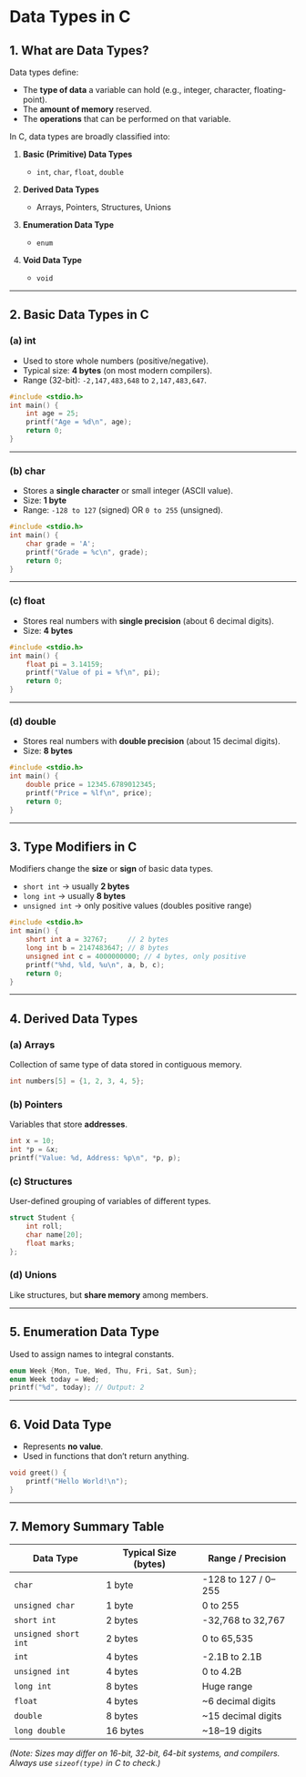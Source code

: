 # Data Types in C

## 1. What are Data Types?  
Data types define:
- The **type of data** a variable can hold (e.g., integer, character, floating-point).  
- The **amount of memory** reserved.  
- The **operations** that can be performed on that variable.

In C, data types are broadly classified into:

1. **Basic (Primitive) Data Types**  
   - `int`, `char`, `float`, `double`  

2. **Derived Data Types**  
   - Arrays, Pointers, Structures, Unions  

3. **Enumeration Data Type**  
   - `enum`  

4. **Void Data Type**  
   - `void`  

---

## 2. Basic Data Types in C

### (a) int  
- Used to store whole numbers (positive/negative).  
- Typical size: **4 bytes** (on most modern compilers).  
- Range (32-bit): `-2,147,483,648` to `2,147,483,647`.  

```c
#include <stdio.h>
int main() {
    int age = 25;
    printf("Age = %d\n", age);
    return 0;
}
```

---

### (b) char  
- Stores a **single character** or small integer (ASCII value).  
- Size: **1 byte**  
- Range: `-128 to 127` (signed) OR `0 to 255` (unsigned).  

```c
#include <stdio.h>
int main() {
    char grade = 'A';
    printf("Grade = %c\n", grade);
    return 0;
}
```

---

### (c) float  
- Stores real numbers with **single precision** (about 6 decimal digits).  
- Size: **4 bytes**  

```c
#include <stdio.h>
int main() {
    float pi = 3.14159;
    printf("Value of pi = %f\n", pi);
    return 0;
}
```

---

### (d) double  
- Stores real numbers with **double precision** (about 15 decimal digits).  
- Size: **8 bytes**  

```c
#include <stdio.h>
int main() {
    double price = 12345.6789012345;
    printf("Price = %lf\n", price);
    return 0;
}
```

---

## 3. Type Modifiers in C
Modifiers change the **size** or **sign** of basic data types.  

- `short int` → usually **2 bytes**  
- `long int` → usually **8 bytes**  
- `unsigned int` → only positive values (doubles positive range)  

```c
#include <stdio.h>
int main() {
    short int a = 32767;     // 2 bytes
    long int b = 2147483647; // 8 bytes
    unsigned int c = 4000000000; // 4 bytes, only positive
    printf("%hd, %ld, %u\n", a, b, c);
    return 0;
}
```

---

## 4. Derived Data Types

### (a) Arrays  
Collection of same type of data stored in contiguous memory.  
```c
int numbers[5] = {1, 2, 3, 4, 5};
```

### (b) Pointers  
Variables that store **addresses**.  
```c
int x = 10;
int *p = &x;
printf("Value: %d, Address: %p\n", *p, p);
```

### (c) Structures  
User-defined grouping of variables of different types.  
```c
struct Student {
    int roll;
    char name[20];
    float marks;
};
```

### (d) Unions  
Like structures, but **share memory** among members.  

---

## 5. Enumeration Data Type
Used to assign names to integral constants.  
```c
enum Week {Mon, Tue, Wed, Thu, Fri, Sat, Sun};
enum Week today = Wed;
printf("%d", today); // Output: 2
```

---

## 6. Void Data Type
- Represents **no value**.  
- Used in functions that don’t return anything.  
```c
void greet() {
    printf("Hello World!\n");
}
```

---

## 7. Memory Summary Table

| Data Type            | Typical Size (bytes) | Range / Precision |
|-----------------------|----------------------|------------------|
| `char`               | 1 byte              | -128 to 127 / 0–255 |
| `unsigned char`      | 1 byte              | 0 to 255 |
| `short int`          | 2 bytes             | -32,768 to 32,767 |
| `unsigned short int` | 2 bytes             | 0 to 65,535 |
| `int`                | 4 bytes             | -2.1B to 2.1B |
| `unsigned int`       | 4 bytes             | 0 to 4.2B |
| `long int`           | 8 bytes             | Huge range |
| `float`              | 4 bytes             | ~6 decimal digits |
| `double`             | 8 bytes             | ~15 decimal digits |
| `long double`        | 16 bytes            | ~18–19 digits |

*(Note: Sizes may differ on 16-bit, 32-bit, 64-bit systems, and compilers. Always use `sizeof(type)` in C to check.)*  

